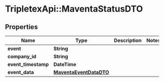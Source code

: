 # TripletexApi::MaventaStatusDTO

## Properties
Name | Type | Description | Notes
------------ | ------------- | ------------- | -------------
**event** | **String** |  | 
**company_id** | **String** |  | 
**event_timestamp** | **DateTime** |  | 
**event_data** | [**MaventaEventDataDTO**](MaventaEventDataDTO.md) |  | 


